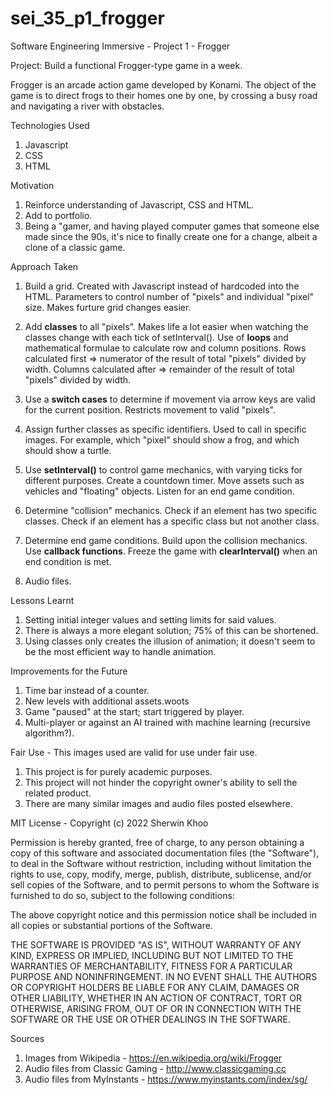 # sei_35_p1_frogger

Software Engineering Immersive - Project 1 - Frogger

Project: Build a functional Frogger-type game in a week.

Frogger is an arcade action game developed by Konami. The object of the game is to direct frogs to their homes one by one, by crossing a busy road and navigating a river with obstacles.

Technologies Used

1. Javascript
2. CSS
3. HTML

Motivation

1. Reinforce understanding of Javascript, CSS and HTML.
2. Add to portfolio.
3. Being a "gamer, and having played computer games that someone else made since the 90s, it's nice to finally create one for a change, albeit a clone of a classic game.

Approach Taken

1. Build a grid.
   Created with Javascript instead of hardcoded into the HTML.
   Parameters to control number of "pixels" and individual "pixel" size.
   Makes furture grid changes easier.

2. Add **classes** to all "pixels".
   Makes life a lot easier when watching the classes change with each tick of setInterval().
   Use of **loops** and mathematical formulae to calculate row and column positions.
   Rows calculated first => numerator of the result of total "pixels" divided by width.
   Columns calculated after => remainder of the result of total "pixels" divided by width.

3. Use a **switch cases** to determine if movement via arrow keys are valid for the current position.
   Restricts movement to valid "pixels".

4. Assign further classes as specific identifiers.
   Used to call in specific images.
   For example, which "pixel" should show a frog, and which should show a turtle.

5. Use **setInterval()** to control game mechanics, with varying ticks for different purposes.
   Create a countdown timer.
   Move assets such as vehicles and "floating" objects.
   Listen for an end game condition.

6. Determine "collision" mechanics.
   Check if an element has two specific classes.
   Check if an element has a specific class but not another class.

7. Determine end game conditions.
   Build upon the collision mechanics.
   Use **callback functions**.
   Freeze the game with **clearInterval()** when an end condition is met.

8. Audio files.

Lessons Learnt

1. Setting initial integer values and setting limits for said values.
2. There is always a more elegant solution; 75% of this can be shortened.
3. Using classes only creates the illusion of animation; it doesn't seem to be the most efficient way to handle animation.

Improvements for the Future

1. Time bar instead of a counter.
2. New levels with additional assets.woots
3. Game "paused" at the start; start triggered by player.
4. Multi-player or against an AI trained with machine learning (recursive algorithm?).

Fair Use - This images used are valid for use under fair use.

1. This project is for purely academic purposes.
2. This project will not hinder the copyright owner's ability to sell the related product.
3. There are many similar images and audio files posted elsewhere.

MIT License - Copyright (c) 2022 Sherwin Khoo

Permission is hereby granted, free of charge, to any person obtaining a copy
of this software and associated documentation files (the "Software"), to deal
in the Software without restriction, including without limitation the rights
to use, copy, modify, merge, publish, distribute, sublicense, and/or sell
copies of the Software, and to permit persons to whom the Software is
furnished to do so, subject to the following conditions:

The above copyright notice and this permission notice shall be included in all
copies or substantial portions of the Software.

THE SOFTWARE IS PROVIDED "AS IS", WITHOUT WARRANTY OF ANY KIND, EXPRESS OR
IMPLIED, INCLUDING BUT NOT LIMITED TO THE WARRANTIES OF MERCHANTABILITY,
FITNESS FOR A PARTICULAR PURPOSE AND NONINFRINGEMENT. IN NO EVENT SHALL THE
AUTHORS OR COPYRIGHT HOLDERS BE LIABLE FOR ANY CLAIM, DAMAGES OR OTHER
LIABILITY, WHETHER IN AN ACTION OF CONTRACT, TORT OR OTHERWISE, ARISING FROM,
OUT OF OR IN CONNECTION WITH THE SOFTWARE OR THE USE OR OTHER DEALINGS IN THE
SOFTWARE.

Sources

1. Images from Wikipedia - https://en.wikipedia.org/wiki/Frogger
2. Audio files from Classic Gaming - http://www.classicgaming.cc
3. Audio files from MyInstants - https://www.myinstants.com/index/sg/

